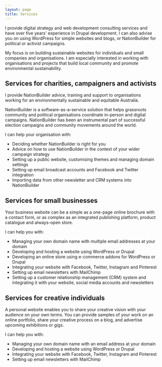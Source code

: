```yaml
---
layout: page
title: Services
---
```


I provide digital strategy and web development consulting services and have over five years' experience in Drupal development. I can also advise you on using WordPress for simple websites and blogs, or NationBuilder for political or activist campaigns.

My focus is on building sustainable websites for individuals and small companies and organisations. I am especially interested in working with organisations and projects that build local community and promote environmental sustainability.

## Services for charities, campaigners and activists

I provide NationBuilder advice, training and support to organisations working for an environmentally sustainable and equitable Australia.

NationBuilder is a software-as-a-service solution that helps grassroots community and political organisations coordinate in-person and digital campaigns. NationBuilder has been an instrumental part of successful election campaigns and community movements around the world.

I can help your organisation with:

- Deciding whether NationBuilder is right for you
- Advice on how to use NationBuilder in the context of your wider campaign strategy
- Setting up a public website, customising themes and managing domain settings
- Setting up email broadcast accounts and Facebook and Twitter integration
- Importing data from other newsletter and CRM systems into NationBuilder

## Services for small businesses

Your business website can be a simple as a one-page online brochure with a contact form, or as complex as an integrated publishing platform, product catalogue and always-open store.

I can help you with:

- Managing your own domain name with multiple email addresses at your domain
- Developing and hosting a website using WordPress or Drupal
- Developing an online store using e-commerce addons for WordPress or Drupal
- Integrating your website with Facebook, Twitter, Instagram and Pinterest
- Setting up email newsletters with MailChimp
- Setting up a customer relationship management (CRM) system and integrating it with your website, social media accounts and newsletters

## Services for creative individuals

A personal website enables you to share your creative vision with your audience on your own terms. You can provide samples of your work on an online portfolio, share your creative process on a blog, and advertise upcoming exhibitions or gigs.

I can help you with:

- Managing your own domain name with an email address at your domain
- Developing and hosting a website using WordPress or Drupal
- Integrating your website with Facebook, Twitter, Instagram and Pinterest
- Setting up email newsletters with MailChimp

